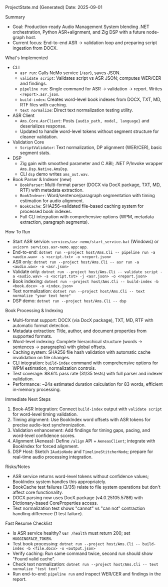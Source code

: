 ProjectState.md (Generated)
Date: 2025-09-01

Summary
- Goal: Production-ready Audio Management System blending .NET orchestration, Python ASR+alignment, and Zig DSP with a future node-graph host.
- Current focus: End-to-end ASR → validation loop and preparing script ingestion from DOCX.

What's Implemented
- CLI
  - `asr run`: Calls NeMo service (`/asr`), saves JSON.
  - `validate script`: Validates script vs ASR JSON; computes WER/CER and findings.
  - `pipeline run`: Single command for ASR → validation → report. Writes `<report>.asr.json`.
  - `build-index`: Creates word-level book indexes from DOCX, TXT, MD, RTF files with caching.
  - `text normalize`: Direct text normalization testing utility.
- ASR Client
  - `Ams.Core.AsrClient`: Posts `{audio_path, model, language}` and deserializes response.
  - Updated to handle word-level tokens without segment structure for cleaner validation.
- Validation Core
  - `ScriptValidator`: Text normalization, DP alignment (WER/CER), basic segment stats.
- DSP
  - Zig gain with smoothed parameter and C ABI; .NET P/Invoke wrapper `Ams.Dsp.Native.AmsDsp`.
  - CLI `dsp` demo writes `ams_out.wav`.
- Book Parser & Indexer (new)
  - `BookParser`: Multi-format parser (DOCX via DocX package, TXT, MD, RTF) with metadata extraction.
  - `BookIndexer`: Word/sentence/paragraph segmentation with timing estimation for audio alignment.
  - `BookCache`: SHA256-validated file-based caching system for processed book indexes.
  - Full CLI integration with comprehensive options (WPM, metadata extraction, paragraph segments).

How To Run
- Start ASR service: `services/asr-nemo/start_service.bat` (Windows) or `uvicorn services.asr-nemo.app:app`.
- End-to-end: `dotnet run --project host/Ams.Cli -- pipeline run -a <audio.wav> -s <script.txt> -o <report.json>`
- ASR only: `dotnet run --project host/Ams.Cli -- asr run -a <audio.wav> -o <asr.json>`
- Validate only: `dotnet run --project host/Ams.Cli -- validate script -a <audio.wav> -s <script.txt> -j <asr.json> -o <report.json>`
- Book indexing: `dotnet run --project host/Ams.Cli -- build-index -b <book.docx> -o <index.json>`
- Text normalization: `dotnet run --project host/Ams.Cli -- text normalize "your text here"`
- DSP demo: `dotnet run --project host/Ams.Cli -- dsp`

Book Processing & Indexing
- Multi-format support: DOCX (via DocX package), TXT, MD, RTF with automatic format detection.
- Metadata extraction: Title, author, and document properties from supported formats.
- Word-level indexing: Complete hierarchical structure (words → sentences → paragraphs) with global offsets.
- Caching system: SHA256 file hash validation with automatic cache invalidation on file changes.
- CLI integration: `build-index` command with comprehensive options for WPM estimation, normalization controls.
- Test coverage: 88.6% pass rate (31/35 tests) with full parser and indexer validation.
- Performance: ~24s estimated duration calculation for 83 words, efficient in-memory processing.

Immediate Next Steps
1) Book-ASR Integration: Connect `build-index` output with `validate script` for word-level timing validation.
2) Timing alignment: Use BookIndex word offsets with ASR tokens for precise audio-text synchronization.
3) Validation enhancement: Add findings for timing gaps, pacing, and word-level confidence scores.
4) Alignment (Aeneas): Define `/align` API + `AeneasClient`; integrate with BookIndex for forced alignment.
5) DSP Host: Sketch `IAudioNode` and `TimelineStitcherNode`; prepare for real-time audio processing integration.

Risks/Notes
- ASR service returns word-level tokens without confidence values; BookIndex system handles this appropriately.
- BookCache test failures (3/35) relate to file system operations but don't affect core functionality.
- DOCX parsing now uses DocX package (v4.0.25105.5786) with Dictionary-based CoreProperties access.
- Text normalization test shows "cannot" vs "can not" contraction handling difference (1 test failure).

Fast Resume Checklist
- Is ASR service healthy? `GET /health` must return 200; set `HUGGINGFACE_TOKEN`.
- Test book processing: `dotnet run --project host/Ams.Cli -- build-index -b <file.docx> -o <output.json>`
- Verify caching: Run same command twice, second run should show "Found valid cache".
- Check text normalization: `dotnet run --project host/Ams.Cli -- text normalize "test text"`
- Run end-to-end: `pipeline run` and inspect WER/CER and findings in the report.

